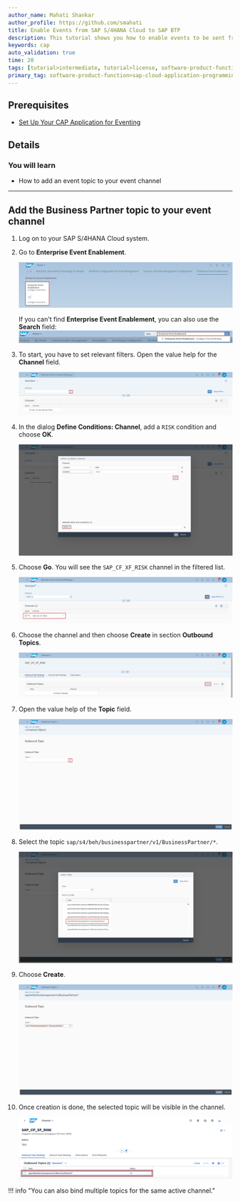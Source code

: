```yaml
---
author_name: Mahati Shankar
author_profile: https://github.com/smahati
title: Enable Events from SAP S/4HANA Cloud to SAP BTP
description: This tutorial shows you how to enable events to be sent from your SAP S/4HANA Cloud system to SAP BTP.
keywords: cap
auto_validation: true
time: 20
tags: [tutorial>intermediate, tutorial>license, software-product-function>sap-cloud-application-programming-model, programming-tool>node-js, software-product>sap-business-technology-platform, software-product>sap-api-management, software-product>sap-hana-cloud, software-product>sap-s-4hana-cloud]
primary_tag: software-product-function>sap-cloud-application-programming-model
---
```


## Prerequisites
 - [Set Up Your CAP Application for Eventing](../Events-App-Setup-S4HC)


## Details
### You will learn
 - How to add an event topic to your event channel

---

## Add the Business Partner topic to your event channel

1. Log on to your SAP S/4HANA Cloud system.

2. Go to **Enterprise Event Enablement**.

      ![s4h12](markdown/images/s4cloud/s4h12.png)

      If you can't find **Enterprise Event Enablement**, you can also use the **Search** field:
         ![Search for Enterprise Event Enablement](markdown/images/s4cloud/s4h12_1.png)

3. To start, you have to set relevant filters. Open the value help for the **Channel** field.

      ![Channel Value Help](markdown/images/s4cloud/s4h12_2.png)

4. In the dialog **Define Conditions: Channel**, add a `RISK` condition and choose **OK**.

      ![Risk Condition](markdown/images/s4cloud/s4h12_3.png)

5. Choose **Go**. You will see the `SAP_CF_XF_RISK` channel in the filtered list.

      ![s4h13](markdown/images/s4cloud/s4h13.png)

4. Choose the channel and then choose **Create** in section **Outbound Topics**.

      ![s4h14](markdown/images/s4cloud/s4h14.png)

5. Open the value help of the **Topic** field.

      ![s4h15](markdown/images/s4cloud/s4h15.png)

6. Select the topic `sap/s4/beh/businesspartner/v1/BusinessPartner/*`.

      ![s4h16](markdown/images/s4cloud/s4h16.png)

7. Choose **Create**.

      ![s4h17](markdown/images/s4cloud/s4h17.png)

8. Once creation is done, the selected topic will be visible in the channel.

      ![s4h18](markdown/images/s4cloud/s4h18.png)

!!! info "You can also bind multiple topics for the same active channel."

<!-- [VALIDATE_1] -->